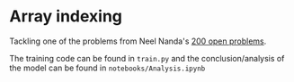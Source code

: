 # Array indexing

Tackling one of the problems from Neel Nanda's [200 open problems](https://www.alignmentforum.org/s/yivyHaCAmMJ3CqSyj/p/ejtFsvyhRkMofKAFy).

The training code can be found in `train.py` and the conclusion/analysis of the model can be found in `notebooks/Analysis.ipynb`
